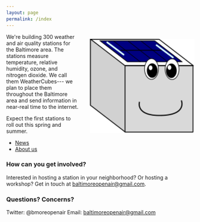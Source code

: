 ```yaml
---
layout: page
permalink: /index
---
```

<img src="images/cube.png" width="280" style="float:right; margin: 1em 0 4em 2em;"
title="Cheap O. McStation, the low-cost weather and air quality station"/>
We're building 300 weather and air quality stations for the Baltimore area. 
The stations measure temperature, relative humidity, ozone, and nitrogen dioxide.
We call them WeatherCubes--- we plan to place them throughout the Baltimore area 
and send information in near-real time to the internet.

Expect the first stations to roll out this spring and summer. 

- [News](news.md)
- [About us](about.md)

### How can you get involved? 
Interested in hosting a station in your neighborhood? Or hosting a workshop? 
Get in touch at baltimoreopenair@gmail.com. 

### Questions? Concerns? 
Twitter: @bmoreopenair
Email: baltimoreopenair@gmail.com
